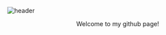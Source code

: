 ![header](https://capsule-render.vercel.app/api?type=waving&color=01E165&height=300&section=header&text=Dohyeon%20Won&desc=Welcome%20to%20my%20github%20page!&render&fontSize=80)
<div align=center> Welcome to my github page! </div>



<!--
**1Dohyeon/1Dohyeon** is a ✨ _special_ ✨ repository because its `README.md` (this file) appears on your GitHub profile.

Here are some ideas to get you started:

- 🔭 I’m currently working on ...
- 🌱 I’m currently learning ...
- 👯 I’m looking to collaborate on ...
- 🤔 I’m looking for help with ...
- 💬 Ask me about ...
- 📫 How to reach me: ...
- 😄 Pronouns: ...
- ⚡ Fun fact: ...
-->
